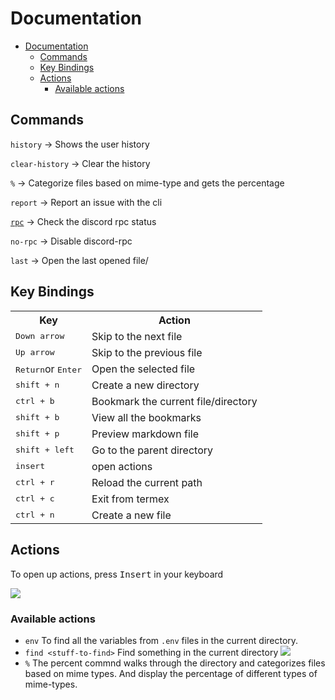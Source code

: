 # Documentation

- [Documentation](#documentation)
  - [Commands](#commands)
  - [Key Bindings](#key-bindings)
  - [Actions](#actions)
    - [Available actions](#available-actions)

## Commands

`history` -> Shows the user history

`clear-history` -> Clear the history

`%` -> Categorize files based on mime-type and gets the percentage

`report` -> Report an issue with the cli

[`rpc`](https://github.com/pranavbaburaj/termex/blob/main/docs/rpc.md) -> Check the discord rpc status

`no-rpc` -> Disable discord-rpc

`last` -> Open the last opened file/

## Key Bindings

<table style="width:100%">  
<tr>  
<th>Key</th>  
<th>Action
</tr>  
<tr>  
<td><kbd>Down arrow</kbd> </td>  
<td> Skip to the next file</td>   
</tr>  
<tr>  
<td><kbd>Up arrow </kbd></td>  
<td>Skip to the previous file</td>  
</tr>  
<tr>  
<td><kbd>Return</kbd>or <kbd>Enter</kbd></td>  
<td>Open the selected file</td>  
</tr>  <tr>  
<td><kbd>shift + n</kbd></td>  
<td>Create a new directory</td>  
</tr>  <tr>  
<td><kbd>ctrl + b </kbd></td>  
<td>Bookmark the current file/directory</td>  
</tr>  <tr>  
<td><kbd>shift + b </kbd></td>  
<td>View all the bookmarks</td>  
</tr>  <tr>  
<td><kbd>shift + p </kbd></td>  
<td>Preview markdown file</td>  
</tr>  <tr>  
<td><kbd>shift + left </kbd></td>  
<td>Go to the parent directory </td>  
</tr>  <tr>  
<td><kbd>insert</kbd></td>  
<td>open actions</td>  
</tr>  <tr>  
<td><kbd>ctrl + r </kbd></td>  
<td>Reload the current path</td>  
</tr>  <tr>  
<td><kbd>ctrl + c </kbd></td>  
<td>Exit from termex</td>  
</tr>  <tr>  
<td><kbd>ctrl + n </kbd></td>  
<td>Create a new file</td>  
</tr>  <tr> 
</table>

## Actions

To open up actions, press <kbd>Insert</kbd> in your keyboard

<img src="https://i.imgur.com/2gdCljh.png">

### Available actions

- `env`
  To find all the variables from `.env` files in the current directory.
- `find <stuff-to-find>`
  Find something in the current directory
  <img src="https://i.imgur.com/FoARHqY.gif">
- `%`
  The percent commnd walks through the directory and categorizes files based on mime types. And display the percentage of different types of mime-types.
